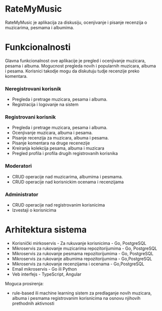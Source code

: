 # RateMyMusic
RateMyMusic je aplikacija za diskusiju, ocenjivanje i pisanje recenzija o muzicarima, pesmama i albumima.

# Funkcionalnosti
Glavna funkcionalnost ove aplikacije je pregled i ocenjivanje muzicara, pesama i albuma.
Mogucnost pregleda novih i popularnih muzicara, albuma i pesama. Korisnici takodje mogu da diskutuju tudje recenzije preko komentara.

### Neregistrovani korisnik
- Pregleda i pretrage muzicara, pesama i albuma.
- Registracija i logovanje na sistem

### Registrovani korisnik
- Pregleda i pretrage muzicara, pesama i albuma.
- Ocenjivanje muzicara, albuma i pesama.
- Pisanje recenzija za muzicara, albuma i pesama.
- Pisanje komentara na druge recenezije
- Kreiranja kolekcija pesama, albuma i muzicara
- Pregled profila i profila drugih registrovanih korisnika

### Moderatori
- CRUD operacije nad muzicarima, albumima i pesmama.
- CRUD operacije nad korisnickim ocenama i recenzijama

### Administrator
- CRUD operacije nad registrovanim korisnicima
- Izvestaji o korisnicima

# Arhitektura sistema
* Korisnički mirkoservis - Za rukuvanje korisnicima - Go, PostgreSQL 
* Mikroservis za rukovanje muzicarima repozitorijumima - Go, PostgreSQL 
* Mikroservis za rukovanje pesmama repozitorijumima - Go, PostgreSQL 
* Mikroservis za rukovanje albumima repozitorijumima - Go,PostgreSQL 
* Mikroservis za rukovanje recenzijama i ocenama - Go,PostgreSQL 
* Email mikroservis - Go ili Python
* Veb interfejs - TypeScript, Angular

Moguca prosirenja:
- rule-based ili machine learning sistem za predlaganje novih muzicara, albuma i pesmama registrovanim korisnicima na osnovu njihovih prethodnih aktivnosti
